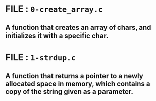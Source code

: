 # FILE : `0-create_array.c` 
## A function that creates an array of chars, and initializes it with a specific char.

# FILE : `1-strdup.c`
## A function that returns a pointer to a newly allocated space in memory, which contains a copy of the string given as a parameter.
